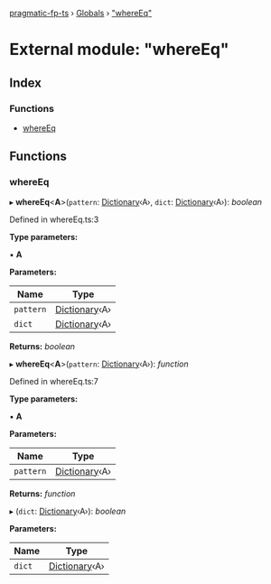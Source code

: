 [pragmatic-fp-ts](../README.md) › [Globals](../globals.md) › ["whereEq"](_whereeq_.md)

# External module: "whereEq"

## Index

### Functions

* [whereEq](_whereeq_.md#whereeq)

## Functions

###  whereEq

▸ **whereEq**<**A**>(`pattern`: [Dictionary](_types_.md#dictionary)‹A›, `dict`: [Dictionary](_types_.md#dictionary)‹A›): *boolean*

Defined in whereEq.ts:3

**Type parameters:**

▪ **A**

**Parameters:**

Name | Type |
------ | ------ |
`pattern` | [Dictionary](_types_.md#dictionary)‹A› |
`dict` | [Dictionary](_types_.md#dictionary)‹A› |

**Returns:** *boolean*

▸ **whereEq**<**A**>(`pattern`: [Dictionary](_types_.md#dictionary)‹A›): *function*

Defined in whereEq.ts:7

**Type parameters:**

▪ **A**

**Parameters:**

Name | Type |
------ | ------ |
`pattern` | [Dictionary](_types_.md#dictionary)‹A› |

**Returns:** *function*

▸ (`dict`: [Dictionary](_types_.md#dictionary)‹A›): *boolean*

**Parameters:**

Name | Type |
------ | ------ |
`dict` | [Dictionary](_types_.md#dictionary)‹A› |
